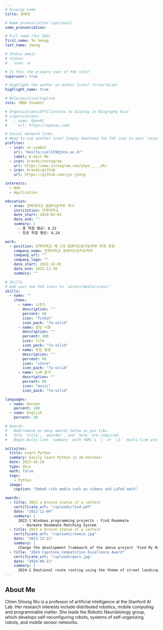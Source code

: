 ```yaml
---
# Display name
title: 정예성

# Name pronunciation (optional)
name_pronunciation:

# Full name (for SEO)
first_name: Ye Seong
last_name: Jeong

# Status emoji
# status:
#   icon: ☕️

# Is this the primary user of the site?
superuser: true

# Highlight the author in author lists? (true/false)
highlight_name: true

# Role/position/tagline
role: JBNU Student

# Organizations/Affiliations to display in Biography blox
# organizations:
#   - name: OpenAI
#     url: https://openai.com/

# Social network links
# Need to use another icon? Simply download the SVG icon to your `assets/media/icons/` folder.
profiles:
  - icon: at-symbol
    url: "mailto:cuzl159@jbnu.ac.kr"
    label: E-mail Me
  - icon: brands/instagram
    url: https://www.instagram.com/yeye_____ah/
  - icon: brands/github
    url: https://github.com/jys-jeong

interests:
  - Web
  - Application

education:
  - area: 전북대학교 컴퓨터공학부 학사
    institution: 전북대학교
    date_start: 2019-03-01
    date_end: ""
    summary: |
      - 총 학점 평균: 4.22
      - 전공 학점 평균: 4.24

work:
  - position: 전북대학교 제 1대 컴퓨터인공지능학부 학생 회장
    company_name: 전북대학교 컴퓨터인공지능학부
    company_url: ""
    company_logo: ""
    date_start: 2022-12-01
    date_end: 2023-11-30
    summary: ""

# Skills
# Add your own SVG icons to `assets/media/icons/`
skills:
  - name: ""
    items:
      - name: 스포츠
        description: ""
        percent: 60
        icon: "futbol"
        icon_pack: "fa-solid"
      - name: 영상 시청
        description: ""
        percent: 100
        icon: film
        icon_pack: "fa-solid"
      - name: 맛집 탐방
        description: ""
        percent: 80
        icon: "store"
        icon_pack: "fa-solid"
      - name: 노래 듣기
        description: ""
        percent: 80
        icon: "music"
        icon_pack: "fa-solid"

languages:
  - name: Korean
    percent: 100
  - name: English
    percent: 50

# Awards.
#   Add/remove as many awards below as you like.
#   Only `title`, `awarder`, and `date` are required.
#   Begin multi-line `summary` with YAML's `|` or `|2-` multi-line prefix and indent 2 spaces below.

activites:
  title: Learn Python
  summary: Easily learn Python in 10 minutes!
  date: 2023-10-24
  type: docs
  math: false
  tags:
    - Python
  image:
    caption: "Embed rich media such as videos and LaTeX math"

awards:
  - title: 2022 a bronze statue of a contest
    certificate_url: "/uploads/find.pdf"
    date: "2022-12-09"
    summary: |
      2022-1 Windows programming projects - Find Roommate
        - Dormate Roommate Matching System
  - title: 2023 a bronze statue of a contest
    certificate_url: "/uploads/roomie.jpg"
    date: "2023-12-21"
    summary: |
      Change the development framework of the above project 'Find My Roommate' and redevelop it
  - title: "2024 Capstone Competition Excellence Award"
    certificate_url: "/uploads/garo.jpg"
    date: "2024-06-21"
    summary: |
      2024-1 Emotional route routing using the theme of street landscape image analysis in collaboration with LX (Korea Land Information Corporation) by taking the Industry-Academic Field Capstone 2 lecture
---
```


## About Me

Chien Shiung Wu is a professor of artificial intelligence at the Stanford AI Lab. Her research interests include distributed robotics, mobile computing and programmable matter. She leads the Robotic Neurobiology group, which develops self-reconfiguring robots, systems of self-organizing robots, and mobile sensor networks.

